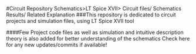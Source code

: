 #Circuit Repository
Schematics>LT Spice XVII> Circuit files/ Schematics Results/ Related Explanation 
###This repository is dedicated to circuit projects and simulation files, using LT Spice XVII tool

####Few Project code files as well as simulation and intuitive description theory is also added for better understanding of the schematics
Check here for any new updates/commits if available!

